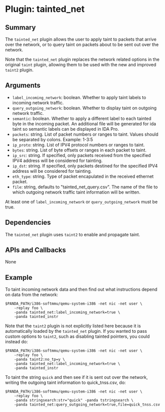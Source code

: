 Plugin: tainted\_net
===========

Summary
-------

The `tainted_net` plugin allows the user to apply taint to packets that arrive over the network, or to query taint on packets about to be sent out over the network.

Note that the `tainted_net` plugin replaces the network related options in the original `taint` plugin, allowing them to be used with the new and improved `taint2` plugin.

Arguments
---------

* `label_incoming_network`: boolean. Whether to apply taint labels to incoming network traffic.
* `query_outgoing_network`: boolean. Whether to display taint on outgoing network traffic.
* `semantic`: boolean. Whether to apply a different label to each tainted byte in the incoming packet.  An additional file will be generated for ida taint so semantic labels can be displayed in IDA Pro.
* `packets`: string. List of packet numbers or ranges to taint.  Values should be separated by colons.  Example: 1-3:5
* `ip_proto`: string.  List of IPV4 protocol numbers or ranges to taint.
* `bytes`: string.  List of byte offsets or ranges in each packet to taint.
* `ip_src`: string.  If specified, only packets received from the specified IPV4 address will be considered for tainting.
* `ip_dst`: string.  If specified, only packets destined for the specified IPV4 address will be considered for tainting.
* `eth_type`: string.  Type of packet encapulated in the received ethernet packet.
* `file`: string, defaults to "tainted\_net\_query.csv". The name of the file to which outgoing network traffic taint information will be written.

At least one of `label_incoming_network` or `query_outgoing_network` must be true.

Dependencies
------------

The `tainted_net` plugin uses `taint2` to enable and propagate taint.

APIs and Callbacks
------------------

None

Example
-------

To taint incoming network data and then find out what instructions depend on data from the network:

    $PANDA_PATH/i386-softmmu/qemu-system-i386 -net nic -net user \
        -replay foo \
        -panda tainted_net:label_incoming_network=true \
        -panda tainted_instr

Note that the `taint2` plugin is not explicitly listed here because it is automatically loaded by the `tainted_net` plugin. If you wanted to pass custom options to `taint2`, such as disabling tainted pointers, you could instead do:

    $PANDA_PATH/i386-softmmu/qemu-system-i386 -net nic -net user \
        -replay foo \
        -panda taint2:no_tp=y \
        -panda tainted_net:label_incoming_network=true \
        -panda tainted_instr

To taint the string `quick` and then see if it is sent out over the network, writing the outgoing taint information to quick\_tnss.csv, do:

    $PANDA_PATH/i386-softmmu/qemu-system-i386 -net nic -net user \
        -replay foo \
        -panda stringsearch:str="quick" -panda tstringsearch \
        -panda tainted_net:query_outgoing_network=true,file=quick_tnss.csv

